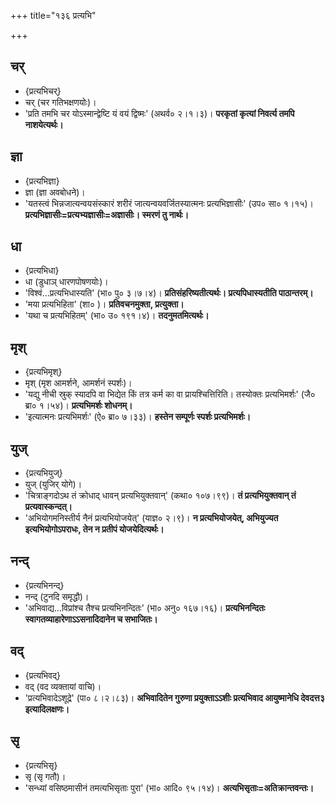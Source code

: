 +++
title="१३६ प्रत्यभि"

+++

## चर्
- {प्रत्यभिचर्}
- चर् (चर गतिभक्षणयोः)।
- 'प्रति तमभि चर योऽस्मान्द्वेष्टि यं वयं द्विष्मः' (अथर्व० २।१।३)। **परकृतां कृत्यां निवर्त्य तमपि नाशयेत्यर्थः।**

## ज्ञा
- {प्रत्यभिज्ञा}
- ज्ञा (ज्ञा अवबोधने)।
- 'यतस्त्वं भिन्नजात्यन्वयसंस्कारं शरीरं जात्यन्वयवर्जितस्यात्मनः प्रत्यभिज्ञासीः' (उप० सा० १।१५)। **प्रत्यभिज्ञासीः=प्रत्यभ्यज्ञासीः=अज्ञासीः। स्मरणं तु नार्थः।**

## धा
- {प्रत्यभिधा}
- धा (डुधाञ् धारणपोषणयोः)।
- 'विश्वं…प्रत्यभिधास्यति' (भा० पु० ३।७।४)। **प्रतिसंहरिष्यतीत्यर्थः। प्रत्यपिधास्यतीति पाठान्तरम्।**
- 'मया प्रत्यभिहिता' (शा० )। **प्रतिवचनमुक्ता, प्रत्युक्ता।**
- 'यथा च प्रत्यभिहितम्' (भा० उ० १९१।४)। **तदनुमतमित्यर्थः।**

## मृश्
- {प्रत्यभिमृश्}
- मृश् (मृश आमर्शने, आमर्शनं स्पर्शः)।
- 'यद्यु नीची स्रुक् स्यादपि वा भिद्येत किं तत्र कर्म का वा प्रायश्चित्तिरिति। तस्योक्तः प्रत्यभिमर्शः' (जै० ब्रा० १।५४)। **प्रत्यभिमर्शः शोधनम्।**
- 'इत्यात्मनः प्रत्यभिमर्शः' (ऐ० ब्रा० ७।३३)। **हस्तेन सम्पूर्णः स्पर्शः प्रत्यभिमर्शः।**

## युज्
- {प्रत्यभियुज्}
- युज् (युजिर् योगे)।
- 'चित्राङ्गदोऽथ तं क्रोधाद् धावन् प्रत्यभियुक्तवान्' (कथा० १०७।९९)। **तं प्रत्यभियुक्तवान् तं प्रत्यवास्कन्दत्।**
- 'अभियोगमनिस्तीर्य नैनं प्रत्यभियोजयेत्' (याज्ञ० २।९)। **न प्रत्यभियोजयेत्, अभियुज्यत इत्यभियोगोऽपराधः, तेन न प्रतीपं योजयेदित्यर्थः।**

## नन्द्
- {प्रत्यभिनन्द्}
- नन्द् (टुनदि समृद्धौ)।
- 'अभिवाद्य…विप्रांश्च तैश्च प्रत्यभिनन्दितः' (भा० अनु० १६७।१६)। **प्रत्यभिनन्दितः स्वागतव्याहारेणाऽऽसनादिदानेन च सभाजितः।**

## वद्
- {प्रत्यभिवद्}
- वद् (वद व्यक्तायां वाचि)।
- 'प्रत्यभिवादेऽशूद्रे' (पा० ८।२।८३)। **अभिवादितेन गुरुणा प्रयुक्ताऽऽशीः प्रत्यभिवाद आयुष्मानेधि देवदत्त३ इत्यादिलक्षणः।**

## सृ
- {प्रत्यभिसृ}
- सृ (सृ गतौ)।  
- 'सन्ध्यां वसिष्ठमासीनं तमत्यभिसृताः पुरा' (भा० आदि० ९५।१४)।  **अत्यभिसृताः=अतिक्रान्तवन्तः।**

